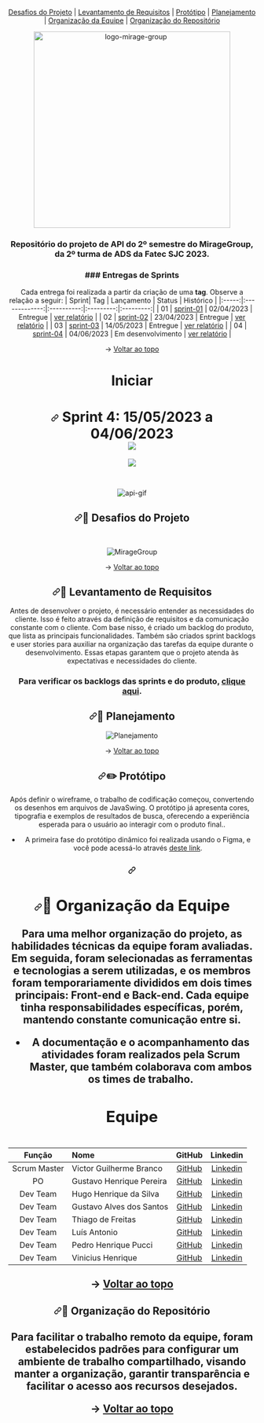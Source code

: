 <!DOCTYPE html>
<html lang="en" data-color-mode="auto" data-light-theme="light" data-dark-theme="dark" data-a11y-animated-images="system">
  <head>
  
<p align="center" dir="auto" name="topo"> 
    <a href="#desafios-do-projeto">Desafios do Projeto</a> | 
    <a href="#levantamento">Levantamento de Requisitos</a> |  
    <a href="#prototipo">Protótipo</a> | 
    <a href="#planejamento">Planejamento</a> |
    <a href="#org-equipe">Organização da Equipe</a> | 
    <a href="#org-repo">Organização do Repositório</a>
</p>
<p align="center" dir="auto" name="topo">
  
  <div align="center"  dir="auto">
<img id="logo" src="docs/miragegroup-logo.png" alt="logo-mirage-group" width=400px>
</div>
  

<h3 align="center" dir="auto">Repositório do projeto de API do 2º semestre do MirageGroup, da 2º turma de ADS da Fatec SJC 2023.</h3>

<div align="center" dir="auto">
<h3>### Entregas de Sprints</h3>

Cada entrega foi realizada a partir da criação de uma **tag**. Observe a relação a seguir:
| Sprint| Tag | Lançamento | Status | Histórico |
|:-----:|:-------------:|:----------:|:---------:|:---------:|
| 01 | [sprint-01](https://github.com/MirageGroup/API_MirageGroup_2sem/tree/entrega/sprint-1) | 02/04/2023 | Entregue | [ver relatório](https://github.com/MirageGroup/API_MirageGroup_2sem/tree/entrega/sprint-1#readme) |
| 02 | [sprint-02](https://github.com/MirageGroup/API_MirageGroup_2sem/tree/entrega/sprint-2) | 23/04/2023 | Entregue | [ver relatório](https://github.com/MirageGroup/API_MirageGroup_2sem/tree/entrega/sprint-2#readme) |
| 03 | [sprint-03](https://github.com/MirageGroup/API_MirageGroup_2sem/tree/entrega/sprint---3) | 14/05/2023 | Entregue | [ver relatório](https://github.com/MirageGroup/API_MirageGroup_2sem/tree/entrega/sprint---3) |
| 04 | [sprint-04](https://github.com/MirageGroup/API_MirageGroup_2sem/tree/entrega/sprint-4) | 04/06/2023 | Em desenvolvimento | [ver relatório](https://github.com/MirageGroup/API_MirageGroup_2sem/blob/entrega/sprint-4/README.md) |


<div align="center" dir="auto">

→ [Voltar ao topo](#topo)
</div>

# Iniciar


  <h1 align="center" dir="auto"><a id="user-content--sprint-1-08032021-a-28032021-" class="anchor" aria-hidden="true" href="#-sprint-1-08032021-a-28032021-"><svg class="octicon octicon-link" viewBox="0 0 16 16" version="1.1" width="16" height="16" aria-hidden="true"><path fill-rule="evenodd" d="M7.775 3.275a.75.75 0 001.06 1.06l1.25-1.25a2 2 0 112.83 2.83l-2.5 2.5a2 2 0 01-2.83 0 .75.75 0 00-1.06 1.06 3.5 3.5 0 004.95 0l2.5-2.5a3.5 3.5 0 00-4.95-4.95l-1.25 1.25zm-4.69 9.64a2 2 0 010-2.83l2.5-2.5a2 2 0 012.83 0 .75.75 0 001.06-1.06 3.5 3.5 0 00-4.95 0l-2.5 2.5a3.5 3.5 0 004.95 4.95l1.25-1.25a.75.75 0 00-1.06-1.06l-1.25 1.25a2 2 0 01-2.83 0z"></path></svg></a> Sprint 4: 15/05/2023 a 04/06/2023 <br> <a href="" target="_blank" align="center"><img src="https://img.shields.io/badge/sprint%20status-entregue-green"></a> </h1>

<img src="docs/mvp-sprint4.gif"><br>

<br>
  
 ![api-gif](https://github.com/MirageGroup/API_MirageGroup_2sem/assets/56747051/214333c2-0674-44bc-b827-4bf80a9e0069)


<!-- <h2 align="center">O Projeto</h2>

![API Sprint 3 (1)](https://user-images.githubusercontent.com/111614142/204145483-193e4566-5e09-4b4b-b632-3f78abca74f2.png)

<br> 
<div>
<h2 align="center">Tecnologias</h2>

</div>
![API Sprint 2 (1)](https://user-images.githubusercontent.com/111614142/200129675-2a913fcb-76cd-4788-8c1a-8c02b10d4cc4.png) -->



<span id="user-content-desafios-do-projeto">
<h2 align="center" dir="auto"><a id="user-content-dart-desafios-do-projeto" class="anchor" aria-hidden="true" href="#dart-desafios-do-projeto"><svg class="octicon octicon-link" viewBox="0 0 16 16" version="1.1" width="16" height="16" aria-hidden="true"><path fill-rule="evenodd" d="M7.775 3.275a.75.75 0 001.06 1.06l1.25-1.25a2 2 0 112.83 2.83l-2.5 2.5a2 2 0 01-2.83 0 .75.75 0 00-1.06 1.06 3.5 3.5 0 004.95 0l2.5-2.5a3.5 3.5 0 00-4.95-4.95l-1.25 1.25zm-4.69 9.64a2 2 0 010-2.83l2.5-2.5a2 2 0 012.83 0 .75.75 0 001.06-1.06 3.5 3.5 0 00-4.95 0l-2.5 2.5a3.5 3.5 0 004.95 4.95l1.25-1.25a.75.75 0 00-1.06-1.06l-1.25 1.25a2 2 0 01-2.83 0z"></path></svg></a><g-emoji class="g-emoji" alias="dart" fallback-src="https://github.githubassets.com/images/icons/emoji/unicode/1f3af.png">🎯</g-emoji> Desafios do Projeto</h2>

<br>
 
![MirageGroup](https://raw.githubusercontent.com/MirageGroup/API_MirageGroup_2sem/master/docs/Desafios_API.png)

<p dir="auto">→ <a href="#topo">Voltar ao topo</a></p>
<span id="user-content-levantamento">
<h2 align="center" dir="auto"><a id="user-content-pencil-levantamento-de-requisitos" class="anchor" aria-hidden="true" href="#pencil-levantamento-de-requisitos"><svg class="octicon octicon-link" viewBox="0 0 16 16" version="1.1" width="16" height="16" aria-hidden="true"><path fill-rule="evenodd" d="M7.775 3.275a.75.75 0 001.06 1.06l1.25-1.25a2 2 0 112.83 2.83l-2.5 2.5a2 2 0 01-2.83 0 .75.75 0 00-1.06 1.06 3.5 3.5 0 004.95 0l2.5-2.5a3.5 3.5 0 00-4.95-4.95l-1.25 1.25zm-4.69 9.64a2 2 0 010-2.83l2.5-2.5a2 2 0 012.83 0 .75.75 0 001.06-1.06 3.5 3.5 0 00-4.95 0l-2.5 2.5a3.5 3.5 0 004.95 4.95l1.25-1.25a.75.75 0 00-1.06-1.06l-1.25 1.25a2 2 0 01-2.83 0z"></path></svg></a><g-emoji class="g-emoji" alias="memo" fallback-src="https://github.githubassets.com/images/icons/emoji/unicode/1f4dd.png">📝</g-emoji> Levantamento de Requisitos</h2>
<p dir="auto">Antes de desenvolver o projeto, é necessário entender as necessidades do cliente. Isso é feito através da definição de requisitos e da comunicação constante com o cliente. Com base nisso, é criado um backlog do produto, que lista as principais funcionalidades. Também são criados sprint backlogs e user stories para auxiliar na organização das tarefas da equipe durante o desenvolvimento. Essas etapas garantem que o projeto atenda às expectativas e necessidades do cliente.</p>

<h3><g-emoji class="g-emoji" alias="pushpin" fallback-src="https://github.githubassets.com/images/icons/emoji/unicode/1f4cc.png"></g-emoji> Para verificar os backlogs das sprints e do produto, <a href="https://docs.google.com/spreadsheets/d/1V_c0ld_nKe4g7i_MdmroHyh1VEmcWOaUu1696Ro1hKg/edit?usp=sharing">clique aqui</a>.</h3>
</ul>



<span id="user-content-planejamento">
<h2 align="center" dir="auto"><a id="user-content-busts_in_silhouette-planejamento-de-classes" class="anchor" aria-hidden="true" href="#busts_in_silhouette-planejamento-de-classes"><svg class="octicon octicon-link" viewBox="0 0 16 16" version="1.1" width="16" height="16" aria-hidden="true"><path fill-rule="evenodd" d="M7.775 3.275a.75.75 0 001.06 1.06l1.25-1.25a2 2 0 112.83 2.83l-2.5 2.5a2 2 0 01-2.83 0 .75.75 0 00-1.06 1.06 3.5 3.5 0 004.95 0l2.5-2.5a3.5 3.5 0 00-4.95-4.95l-1.25 1.25zm-4.69 9.64a2 2 0 010-2.83l2.5-2.5a2 2 0 012.83 0 .75.75 0 001.06-1.06 3.5 3.5 0 00-4.95 0l-2.5 2.5a3.5 3.5 0 004.95 4.95l1.25-1.25a.75.75 0 00-1.06-1.06l-1.25 1.25a2 2 0 01-2.83 0z"></path></svg></a><g-emoji class="g-emoji" alias="busts_in_silhouette" fallback-src="https://github.githubassets.com/images/icons/emoji/unicode/1f4c6.png?v8">📆</g-emoji> Planejamento</h2>

![Planejamento](https://raw.githubusercontent.com/MirageGroup/API_MirageGroup_2sem/master/docs/Planejamentos_API.png)

<p dir="auto">→ <a href="#topo">Voltar ao topo</a></p>
<span id="user-content-prototipo">
<h2 align="center" dir="auto"><a id="user-content-desktop_computer-protótipo" class="anchor" aria-hidden="true" href="#desktop_computer-protótipo"><svg class="octicon octicon-link" viewBox="0 0 16 16" version="1.1" width="16" height="16" aria-hidden="true"><path fill-rule="evenodd" d="M7.775 3.275a.75.75 0 001.06 1.06l1.25-1.25a2 2 0 112.83 2.83l-2.5 2.5a2 2 0 01-2.83 0 .75.75 0 00-1.06 1.06 3.5 3.5 0 004.95 0l2.5-2.5a3.5 3.5 0 00-4.95-4.95l-1.25 1.25zm-4.69 9.64a2 2 0 010-2.83l2.5-2.5a2 2 0 012.83 0 .75.75 0 001.06-1.06 3.5 3.5 0 00-4.95 0l-2.5 2.5a3.5 3.5 0 004.95 4.95l1.25-1.25a.75.75 0 00-1.06-1.06l-1.25 1.25a2 2 0 01-2.83 0z"></path></svg></a><g-emoji class="g-emoji" alias="desktop_computer" fallback-src="https://github.githubassets.com/images/icons/emoji/unicode/1f5a5.png">✏️</g-emoji> Protótipo</h2>
<p dir="auto">Após definir o wireframe, o trabalho de codificação começou, convertendo os desenhos em arquivos de JavaSwing. O protótipo já apresenta cores, tipografia e exemplos de resultados de busca, oferecendo a experiência esperada para o usuário ao interagir com o produto final..</p>
<ul dir="auto">
<li> A primeira fase do protótipo dinâmico foi realizada usando o Figma, e você pode acessá-lo através <a href="https://www.figma.com/file/7A2kfdx0NGFgIC6Kr9HNVP/Prototipo?node-id=0-1&t=Cq5QvALK6oE8nmmQ-0" rel="nofollow">deste link</a>.</li>
</ul>

<span id="user-content-org-equipe">
<h2 align="center" dir="auto"><a id="user-content-busts_in_silhouette-organização-da-equipe" class="anchor" aria-hidden="true" href="#busts_in_silhouette-organização-da-equipe"><svg class="octicon octicon-link" viewBox="0 0 16 16" version="1.1" width="16" height="16" aria-hidden="true"><path fill-rule="evenodd" d="M7.775 3.275a.75.75 0 001.06 1.06l1.25-1.25a2 2 0 112.83 2.83l-2.5 2.5a2 2 0 01-2.83 0 .75.75 0 00-1.06 1.06 3.5 3.5 0 004.95 0l2.5-2.5a3.5 3.5 0 00-4.95-4.95l-1.25 1.25zm-4.69 9.64a2 2 0 010-2.83l2.5-2.5a2 2 0 012.83 0 .75.75 0 001.06-1.06 3.5 3.5 0 00-4.95 0l-2.5 2.5a3.5 3.5 0 004.95 4.95l1.25-1.25a.75.75 0 00-1.06-1.06l-1.25 1.25a2 2 0 01-2.83 0z"></path></svg></a><g-emoji class="g-emoji" alias="busts_in_silhouette" fallback-
<div align="center" dir="auto">
<div align="center" dir="auto">
<p dir="auto">


</div>

<span id="user-content-org-equipe">
<h2 align="center" dir="auto"><a id="user-content-busts_in_silhouette-organização-da-equipe" class="anchor" aria-hidden="true" href="#busts_in_silhouette-organização-da-equipe"><svg class="octicon octicon-link" viewBox="0 0 16 16" version="1.1" width="16" height="16" aria-hidden="true"><path fill-rule="evenodd" d="M7.775 3.275a.75.75 0 001.06 1.06l1.25-1.25a2 2 0 112.83 2.83l-2.5 2.5a2 2 0 01-2.83 0 .75.75 0 00-1.06 1.06 3.5 3.5 0 004.95 0l2.5-2.5a3.5 3.5 0 00-4.95-4.95l-1.25 1.25zm-4.69 9.64a2 2 0 010-2.83l2.5-2.5a2 2 0 012.83 0 .75.75 0 001.06-1.06 3.5 3.5 0 00-4.95 0l-2.5 2.5a3.5 3.5 0 004.95 4.95l1.25-1.25a.75.75 0 00-1.06-1.06l-1.25 1.25a2 2 0 01-2.83 0z"></path></svg></a><g-emoji class="g-emoji" alias="busts_in_silhouette" fallback-src="https://github.githubassets.com/images/icons/emoji/unicode/1f465.png">👥</g-emoji> Organização da Equipe</h2>
<div align="center" dir="auto">
<p dir="auto">Para uma melhor organização do projeto, as habilidades técnicas da equipe foram avaliadas. Em seguida, foram selecionadas as ferramentas e tecnologias a serem utilizadas, e os membros foram temporariamente divididos em dois times principais: Front-end e Back-end. Cada equipe tinha responsabilidades específicas, porém, mantendo constante comunicação entre si.</p>
<ul dir="auto">
<li>A documentação e o acompanhamento das atividades foram realizados pela Scrum Master, que também colaborava com ambos os times de trabalho.

</ul>
</li>
</ul>

<h2>Equipe<h2>
  
<!-- ![API Sprint 3 (2)](https://user-images.githubusercontent.com/111614142/204145671-e6198771-efa2-400a-8b8d-9d443c0abd9b.png) -->

|    Função    | Nome                     |                     GitHub                     |                    Linkedin                    |
| :----------: | :----------------------- | :--------------------------------------------: | :--------------------------------------------: |
| Scrum Master | Victor Guilherme Branco  |    [GitHub](https://github.com/VictorGuui)     | [Linkedin](https://www.linkedin.com/in/victor-branco-323386190/)|
|   PO         | Gustavo Henrique Pereira |    [GitHub](https://github.com/gustavohpereira)| [Linkedin](https://www.linkedin.com/in/gustavohpa/) |
|   Dev Team   | Hugo Henrique da Silva   |    [GitHub](https://github.com/Hugohs98)       | [Linkedin](https://www.linkedin.com/in/hugohsilva/)|
|   Dev Team   | Gustavo Alves dos Santos |    [GitHub](https://github.com/ogustavoalves)  | [Linkedin](https://www.linkedin.com/in/gustavo-alves-073640248/) |
|   Dev Team   | Thiago de Freitas        |    [GitHub](https://github.com/ThiagoCanedo)   | [Linkedin](https://www.linkedin.com/in/thiago-de-freitas-14273818b/)|
|   Dev Team   | Luís Antonio             |    [GitHub](https://github.com/LuisSCardoso)   | [Linkedin](https://www.linkedin.com/in/luis-antonio-souza-cardoso-3928b51a0/) |
|   Dev Team   | Pedro Henrique Pucci     |    [GitHub](https://github.com/pedro11pucci)   | [Linkedin](https://www.linkedin.com/in/pedro-p-122962234/)|
|   Dev Team   | Vinicius Henrique        |    [GitHub](https://github.com/vinicius123henrique321) | [Linkedin](https://www.linkedin.com/in/vinicius-henrique-1a016524a/)|
</div>


<p dir="auto">→ <a href="#topo">Voltar ao topo</a></p>
<span id="user-content-org-repo">
<h4 dir="auto"><a id="user-content-file_folder-organização-do-repositório" class="anchor" aria-hidden="true" href="#file_folder-organização-do-repositório"><svg class="octicon octicon-link" viewBox="0 0 16 16" version="1.1" width="16" height="16" aria-hidden="true"><path fill-rule="evenodd" d="M7.775 3.275a.75.75 0 001.06 1.06l1.25-1.25a2 2 0 112.83 2.83l-2.5 2.5a2 2 0 01-2.83 0 .75.75 0 00-1.06 1.06 3.5 3.5 0 004.95 0l2.5-2.5a3.5 3.5 0 00-4.95-4.95l-1.25 1.25zm-4.69 9.64a2 2 0 010-2.83l2.5-2.5a2 2 0 012.83 0 .75.75 0 001.06-1.06 3.5 3.5 0 00-4.95 0l-2.5 2.5a3.5 3.5 0 004.95 4.95l1.25-1.25a.75.75 0 00-1.06-1.06l-1.25 1.25a2 2 0 01-2.83 0z"></path></svg></a><g-emoji class="g-emoji" alias="file_folder" fallback-src="https://github.githubassets.com/images/icons/emoji/unicode/1f4c1.png">📁</g-emoji> Organização do Repositório</h4>
<p dir="auto">Para facilitar o trabalho remoto da equipe, foram estabelecidos padrões para configurar um ambiente de trabalho compartilhado, visando manter a organização, garantir transparência e facilitar o acesso aos recursos desejados.</p>
<p dir="auto">→ <a href="#topo">Voltar ao topo</a></p>



</body>
</html>
